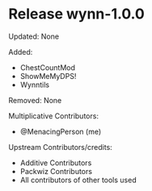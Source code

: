 # Release wynn-1.0.0

Updated:
None

Added:
- ChestCountMod
- ShowMeMyDPS!
- Wynntils

Removed:
None

Multiplicative Contributors:
- @MenacingPerson (me)

Upstream Contributors/credits:
- Additive Contributors
- Packwiz Contributors
- All contributors of other tools used

